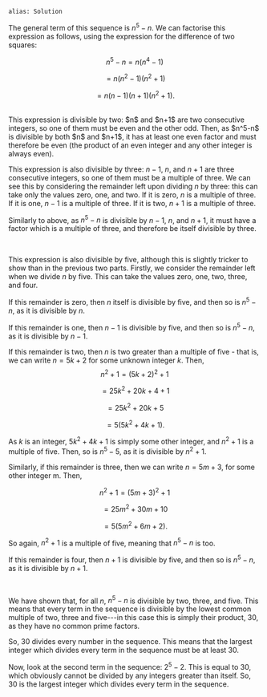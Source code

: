 ````
alias: Solution

````

The general term of this sequence is $n^5-n$. We can factorise this expression as follows, using the expression for the difference of two squares:  

$$n^5-n=n(n^4-1)$$  

$$=n(n^2-1)(n^2+1)$$  

$$=n(n-1)(n+1)(n^2+1).$$  

<br>
This expression is divisible by two: $n$ and $n+1$ are two consecutive integers, so one of them must be even and the other odd. Then, as $n^5-n$ is divisible by both $n$ and $n+1$, it has at least one even factor and must therefore be even (the product of an even integer and any other integer is always even).  

<br>

This expression is also divisible by three: $n-1$, $n$, and $n+1$ are three consecutive integers, so one of them must be a multiple of three. We can see this by considering the remainder left upon dividing $n$ by three: this can take only the values zero, one, and two. If it is zero, $n$ is a multiple of three. If it is one, $n-1$ is a multiple of three. If it is two, $n+1$ is a multiple of three.  

Similarly to above, as $n^5-n$ is divisible by $n-1$, $n$, and $n+1$, it must have a factor which is a multiple of three, and therefore be itself divisible by three.  

<br>

This expression is also divisible by five, although this is slightly tricker to show than in the previous two parts. Firstly, we consider the remainder left when we divide $n$ by five. This can take the values zero, one, two, three, and four.  

If this remainder is zero, then $n$ itself is divisible by five, and then so is $n^5-n$, as it is divisible by $n$.  

If this remainder is one, then $n-1$ is divisible by five, and then so is $n^5-n$, as it is divisible by $n-1$.  

If this remainder is two, then $n$ is two greater than a multiple of five - that is, we can write $n=5k+2$ for some unknown integer $k$. Then, 
$$n^2+1=(5k+2)^2+1$$  

$$=25k^2+20k+4+1$$  

$$=25k^2+20k+5$$  

$$=5(5k^2+4k+1).$$

As $k$ is an integer, $5k^2+4k+1$ is simply some other integer, and $n^2+1$ is a multiple of five. Then, so is $n^5-5$, as it is divisible by $n^2+1$.  

Similarly, if this remainder is three, then we can write $n=5m+3$, for some other integer m. Then,  

$$n^2+1=(5m+3)^2+1$$  

$$=25m^2+30m+10$$  

$$=5(5m^2+6m+2).$$

So again, $n^2+1$ is a multiple of five, meaning that $n^5-n$ is too.  

If this remainder is four, then $n+1$ is divisible by five, and then so is $n^5-n$, as it is divisible by $n+1$.  


<br>

We have shown that, for all $n$, $n^5-n$ is divisible by two, three, and five. This means that every term in the sequence is divisible by the lowest common multiple of two, three and five---in this case this is simply their product, $30$, as they have no common prime factors.  

So, $30$ divides every number in the sequence. This means that the largest integer which divides every term in the sequence must be at least $30$.  

Now, look at the second term in the sequence: $2^5-2$. This is equal to $30$, which obviously cannot be divided by any integers greater than itself. So, $30$ is the largest integer which divides every term in the sequence.
